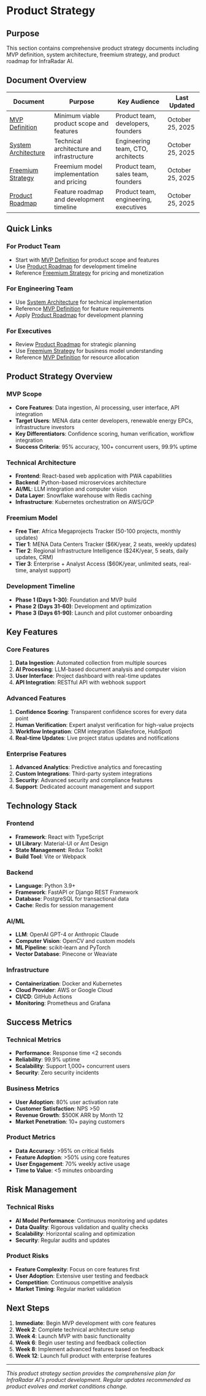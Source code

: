 # Product Strategy

## Purpose

This section contains comprehensive product strategy documents including MVP definition, system architecture, freemium strategy, and product roadmap for InfraRadar AI.

## Document Overview

| Document                                      | Purpose                                   | Key Audience                          | Last Updated     |
| --------------------------------------------- | ----------------------------------------- | ------------------------------------- | ---------------- |
| [MVP Definition](mvp-definition.md)           | Minimum viable product scope and features | Product team, developers, founders    | October 25, 2025 |
| [System Architecture](system-architecture.md) | Technical architecture and infrastructure | Engineering team, CTO, architects     | October 25, 2025 |
| [Freemium Strategy](freemium-strategy.md)     | Freemium model implementation and pricing | Product team, sales team, founders    | October 25, 2025 |
| [Product Roadmap](product-roadmap.md)         | Feature roadmap and development timeline  | Product team, engineering, executives | October 25, 2025 |

## Quick Links

### For Product Team

- Start with [MVP Definition](mvp-definition.md) for product scope and features
- Use [Product Roadmap](product-roadmap.md) for development timeline
- Reference [Freemium Strategy](freemium-strategy.md) for pricing and monetization

### For Engineering Team

- Use [System Architecture](system-architecture.md) for technical implementation
- Reference [MVP Definition](mvp-definition.md) for feature requirements
- Apply [Product Roadmap](product-roadmap.md) for development planning

### For Executives

- Review [Product Roadmap](product-roadmap.md) for strategic planning
- Use [Freemium Strategy](freemium-strategy.md) for business model understanding
- Reference [MVP Definition](mvp-definition.md) for resource allocation

## Product Strategy Overview

### MVP Scope

- **Core Features**: Data ingestion, AI processing, user interface, API integration
- **Target Users**: MENA data center developers, renewable energy EPCs, infrastructure investors
- **Key Differentiators**: Confidence scoring, human verification, workflow integration
- **Success Criteria**: 95% accuracy, 100+ concurrent users, 99.9% uptime

### Technical Architecture

- **Frontend**: React-based web application with PWA capabilities
- **Backend**: Python-based microservices architecture
- **AI/ML**: LLM integration and computer vision
- **Data Layer**: Snowflake warehouse with Redis caching
- **Infrastructure**: Kubernetes orchestration on AWS/GCP

### Freemium Model

- **Free Tier**: Africa Megaprojects Tracker (50-100 projects, monthly updates)
- **Tier 1**: MENA Data Centers Tracker ($6K/year, 2 seats, weekly updates)
- **Tier 2**: Regional Infrastructure Intelligence ($24K/year, 5 seats, daily updates, CRM)
- **Tier 3**: Enterprise + Analyst Access ($60K/year, unlimited seats, real-time, analyst support)

### Development Timeline

- **Phase 1 (Days 1-30)**: Foundation and MVP build
- **Phase 2 (Days 31-60)**: Development and optimization
- **Phase 3 (Days 61-90)**: Launch and pilot customer onboarding

## Key Features

### Core Features

1. **Data Ingestion**: Automated collection from multiple sources
2. **AI Processing**: LLM-based document analysis and computer vision
3. **User Interface**: Project dashboard with real-time updates
4. **API Integration**: RESTful API with webhook support

### Advanced Features

1. **Confidence Scoring**: Transparent confidence scores for every data point
2. **Human Verification**: Expert analyst verification for high-value projects
3. **Workflow Integration**: CRM integration (Salesforce, HubSpot)
4. **Real-time Updates**: Live project status updates and notifications

### Enterprise Features

1. **Advanced Analytics**: Predictive analytics and forecasting
2. **Custom Integrations**: Third-party system integrations
3. **Security**: Advanced security and compliance features
4. **Support**: Dedicated account management and support

## Technology Stack

### Frontend

- **Framework**: React with TypeScript
- **UI Library**: Material-UI or Ant Design
- **State Management**: Redux Toolkit
- **Build Tool**: Vite or Webpack

### Backend

- **Language**: Python 3.9+
- **Framework**: FastAPI or Django REST Framework
- **Database**: PostgreSQL for transactional data
- **Cache**: Redis for session management

### AI/ML

- **LLM**: OpenAI GPT-4 or Anthropic Claude
- **Computer Vision**: OpenCV and custom models
- **ML Pipeline**: scikit-learn and PyTorch
- **Vector Database**: Pinecone or Weaviate

### Infrastructure

- **Containerization**: Docker and Kubernetes
- **Cloud Provider**: AWS or Google Cloud
- **CI/CD**: GitHub Actions
- **Monitoring**: Prometheus and Grafana

## Success Metrics

### Technical Metrics

- **Performance**: Response time <2 seconds
- **Reliability**: 99.9% uptime
- **Scalability**: Support 1,000+ concurrent users
- **Security**: Zero security incidents

### Business Metrics

- **User Adoption**: 80% user activation rate
- **Customer Satisfaction**: NPS >50
- **Revenue Growth**: $500K ARR by Month 12
- **Market Penetration**: 10+ paying customers

### Product Metrics

- **Data Accuracy**: >95% on critical fields
- **Feature Adoption**: >50% using core features
- **User Engagement**: 70% weekly active usage
- **Time to Value**: <5 minutes onboarding

## Risk Management

### Technical Risks

- **AI Model Performance**: Continuous monitoring and updates
- **Data Quality**: Rigorous validation and quality checks
- **Scalability**: Horizontal scaling and optimization
- **Security**: Regular audits and updates

### Product Risks

- **Feature Complexity**: Focus on core features first
- **User Adoption**: Extensive user testing and feedback
- **Competition**: Continuous competitive analysis
- **Market Timing**: Regular market validation

## Next Steps

1. **Immediate**: Begin MVP development with core features
2. **Week 2**: Complete technical architecture setup
3. **Week 4**: Launch MVP with basic functionality
4. **Week 6**: Begin user testing and feedback collection
5. **Week 8**: Implement advanced features based on feedback
6. **Week 12**: Launch full product with enterprise features

---

_This product strategy section provides the comprehensive plan for InfraRadar AI's product development. Regular updates recommended as product evolves and market conditions change._

